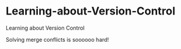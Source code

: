 # Learning-about-Version-Control
Learning about Version Control

Solving merge conflicts is soooooo hard!